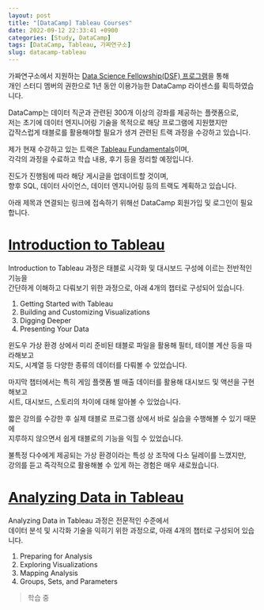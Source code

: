 ```yaml
---
layout: post
title: "[DataCamp] Tableau Courses"
date: 2022-09-12 22:33:41 +0900
categories: [Study, DataCamp]
tags: [DataCamp, Tableau, 가짜연구소]
slug: datacamp-tableau
---
```


가짜연구소에서 지원하는 [Data Science Fellowship(DSF) 프로그램](https://www.facebook.com/groups/pseudolab/permalink/804884390748272/)을 통해   
개인 스터디 멤버의 권한으로 1년 동안 이용가능한 DataCamp 라이센스를 획득하였습니다.

DataCamp는 데이터 직군과 관련된 300개 이상의 강좌를 제공하는 플랫폼으로,   
저는 초기에 데이터 엔지니어링 기술을 목적으로 해당 프로그램에 지원했지만   
갑작스럽게 태블로를 활용해야할 필요가 생겨 관련된 트랙 과정을 수강하고 있습니다.

제가 현재 수강하고 있는 트랙은 [Tableau Fundamentals](https://app.datacamp.com/learn/skill-tracks/tableau-fundamentals)이며,   
각각의 과정을 수료하고 학습 내용, 후기 등을 정리할 예정입니다.

진도가 진행됨에 따라 해당 게시글을 업데이트할 것이며,   
향후 SQL, 데이터 사이언스, 데이터 엔지니어링 등의 트랙도 계획하고 있습니다.

아래 제목과 연결되는 링크에 접속하기 위해선 DataCamp 회원가입 및 로그인이 필요합니다.

# [Introduction to Tableau](https://app.datacamp.com/learn/courses/introduction-to-tableau)

Introduction to Tableau 과정은 태블로 시각화 및 대시보드 구성에 이르는 전반적인 기능을   
간단하게 이해하고 다뤄보기 위한 과정으로, 아래 4개의 챕터로 구성되어 있습니다.

1. Getting Started with Tableau
2. Building and Customizing Visualizations
3. Digging Deeper
4. Presenting Your Data

윈도우 가상 환경 상에서 미리 준비된 태블로 파일을 활용해 필터, 테이블 계산 등을 따라해보고   
지도, 시계열 등 다양한 종류의 데이터를 다뤄볼 수 있었습니다.

마지막 챕터에서는 특히 게임 플랫폼 별 매출 데이터를 활용해 대시보드 및 액션을 구현해보고   
시트, 대시보드, 스토리의 차이에 대해 알아볼 수 있었습니다.

짧은 강의를 수강한 후 실제 태블로 프로그램 상에서 바로 실습을 수행해볼 수 있기 때문에   
지루하지 않으면서 쉽게 태블로의 기능을 익힐 수 있었습니다.

불특정 다수에게 제공되는 가상 환경이라는 특성 상 조작에 다소 딜레이를 느꼈지만,   
강의를 듣고 즉각적으로 활용해볼 수 있게 하는 경험은 매우 새로웠습니다.

# [Analyzing Data in Tableau](https://app.datacamp.com/learn/courses/analyzing-data-in-tableau)

Analyzing Data in Tableau 과정은 전문적인 수준에서   
데이터 분석 및 시각화 기술을 익히기 위한 과정으로, 아래 4개의 챕터로 구성되어 있습니다.

1. Preparing for Analysis
2. Exploring Visualizations
3. Mapping Analysis
4. Groups, Sets, and Parameters

> 학습 중
